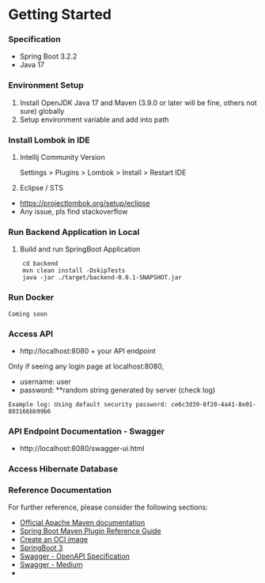 # Getting Started

### Specification
- Spring Boot 3.2.2
- Java 17

### Environment Setup
1. Install OpenJDK Java 17 and Maven (3.9.0 or later will be fine, others not sure) globally
3. Setup environment variable and add into path

### Install Lombok in IDE
1. Intellij Community Version

    Settings > Plugins > Lombok > Install > Restart IDE


2. Eclipse / STS
- https://projectlombok.org/setup/eclipse
- Any issue, pls find stackoverflow


### Run Backend Application in Local

1. Build and run SpringBoot Application
```agsl
    cd backend
    mvn clean install -DskipTests
    java -jar ./target/backend-0.0.1-SNAPSHOT.jar
```

### Run Docker
```agsl
Coming soon
```

### Access API

- http://localhost:8080 + your API endpoint

Only if seeing any login page at localhost:8080,
- username: user
- password: **random string generated by server (check log) 

```agsl
Example log: Using default security password: ce6c3d39-8f20-4a41-8e01-803166bb99b6
```
### API Endpoint Documentation - Swagger
 - http://localhost:8080/swagger-ui.html

### Access Hibernate Database

### Reference Documentation
For further reference, please consider the following sections:

* [Official Apache Maven documentation](https://maven.apache.org/guides/index.html)
* [Spring Boot Maven Plugin Reference Guide](https://docs.spring.io/spring-boot/docs/3.2.2/maven-plugin/reference/html/)
* [Create an OCI image](https://docs.spring.io/spring-boot/docs/3.2.2/maven-plugin/reference/html/#build-image)
* [SpringBoot 3](https://spring.io/projects/spring-boot)
* [Swagger - OpenAPI Specification](https://swagger.io/specification/v3/)
* [Swagger - Medium](https://medium.com/@f.s.a.kuzman/using-swagger-3-in-spring-boot-3-c11a483ea6dc)
* 




